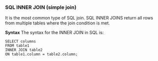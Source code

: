 ### SQL INNER JOIN (simple join)
 It is the most common type of SQL join. SQL INNER JOINS return all rows from multiple tables where the join condition is met.

**Syntax**
The syntax for the INNER JOIN in SQL is:
```
SELECT columns
FROM table1 
INNER JOIN table2
ON table1.column = table2.column;
```

